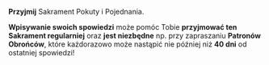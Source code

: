 **Przyjmij** Sakrament Pokuty i Pojednania.

**Wpisywanie swoich spowiedzi** może pomóc Tobie **przyjmować ten Sakrament regularniej** oraz **jest niezbędne** np. przy zapraszaniu **Patronów Obrońców**, które każdorazowo może nastąpić nie później niż **40 dni** od ostatniej spowiedzi!
